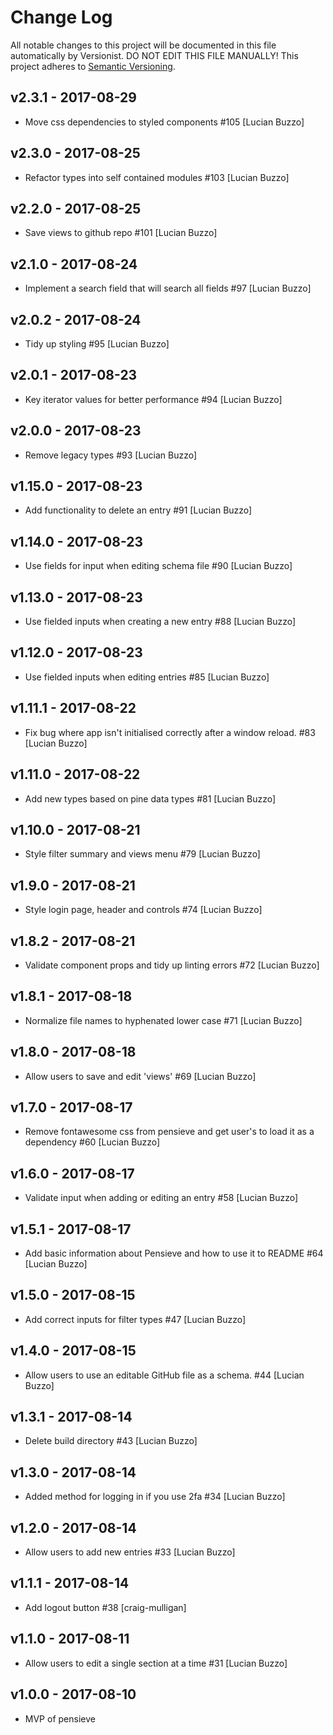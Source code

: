 # Change Log

All notable changes to this project will be documented in this file
automatically by Versionist. DO NOT EDIT THIS FILE MANUALLY!
This project adheres to [Semantic Versioning](http://semver.org/).

## v2.3.1 - 2017-08-29

* Move css dependencies to styled components #105 [Lucian Buzzo]

## v2.3.0 - 2017-08-25

* Refactor types into self contained modules #103 [Lucian Buzzo]

## v2.2.0 - 2017-08-25

* Save views to github repo #101 [Lucian Buzzo]

## v2.1.0 - 2017-08-24

* Implement a search field that will search all fields #97 [Lucian Buzzo]

## v2.0.2 - 2017-08-24

* Tidy up styling #95 [Lucian Buzzo]

## v2.0.1 - 2017-08-23

* Key iterator values for better performance #94 [Lucian Buzzo]

## v2.0.0 - 2017-08-23

* Remove legacy types #93 [Lucian Buzzo]

## v1.15.0 - 2017-08-23

* Add functionality to delete an entry #91 [Lucian Buzzo]

## v1.14.0 - 2017-08-23

* Use fields for input when editing schema file #90 [Lucian Buzzo]

## v1.13.0 - 2017-08-23

* Use fielded inputs when creating a new entry #88 [Lucian Buzzo]

## v1.12.0 - 2017-08-23

* Use fielded inputs when editing entries #85 [Lucian Buzzo]

## v1.11.1 - 2017-08-22

* Fix bug where app isn't initialised correctly after a window reload. #83 [Lucian Buzzo]

## v1.11.0 - 2017-08-22

* Add new types based on pine data types #81 [Lucian Buzzo]

## v1.10.0 - 2017-08-21

* Style filter summary and views menu #79 [Lucian Buzzo]

## v1.9.0 - 2017-08-21

* Style login page, header and controls #74 [Lucian Buzzo]

## v1.8.2 - 2017-08-21

* Validate component props and tidy up linting errors #72 [Lucian Buzzo]

## v1.8.1 - 2017-08-18

* Normalize file names to hyphenated lower case #71 [Lucian Buzzo]

## v1.8.0 - 2017-08-18

* Allow users to save and edit 'views' #69 [Lucian Buzzo]

## v1.7.0 - 2017-08-17

* Remove fontawesome css from pensieve and get user's to load it as a dependency #60 [Lucian Buzzo]

## v1.6.0 - 2017-08-17

* Validate input when adding or editing an entry #58 [Lucian Buzzo]

## v1.5.1 - 2017-08-17

* Add basic information about Pensieve and how to use it to README #64 [Lucian Buzzo]

## v1.5.0 - 2017-08-15

* Add correct inputs for filter types #47 [Lucian Buzzo]

## v1.4.0 - 2017-08-15

* Allow users to use an editable GitHub file as a schema. #44 [Lucian Buzzo]

## v1.3.1 - 2017-08-14

* Delete build directory #43 [Lucian Buzzo]

## v1.3.0 - 2017-08-14

* Added method for logging in if you use 2fa #34 [Lucian Buzzo]

## v1.2.0 - 2017-08-14

* Allow users to add new entries #33 [Lucian Buzzo]

## v1.1.1 - 2017-08-14

* Add logout button #38 [craig-mulligan]

## v1.1.0 - 2017-08-11

* Allow users to edit a single section at a time #31 [Lucian Buzzo]

## v1.0.0 - 2017-08-10

* MVP of pensieve